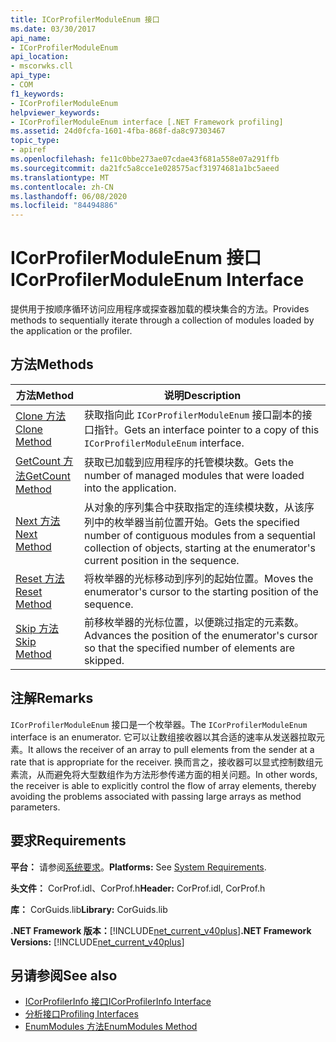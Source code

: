 ```yaml
---
title: ICorProfilerModuleEnum 接口
ms.date: 03/30/2017
api_name:
- ICorProfilerModuleEnum
api_location:
- mscorwks.cll
api_type:
- COM
f1_keywords:
- ICorProfilerModuleEnum
helpviewer_keywords:
- ICorProfilerModuleEnum interface [.NET Framework profiling]
ms.assetid: 24d0fcfa-1601-4fba-868f-da8c97303467
topic_type:
- apiref
ms.openlocfilehash: fe11c0bbe273ae07cdae43f681a558e07a291ffb
ms.sourcegitcommit: da21fc5a8cce1e028575acf31974681a1bc5aeed
ms.translationtype: MT
ms.contentlocale: zh-CN
ms.lasthandoff: 06/08/2020
ms.locfileid: "84494886"
---
```

# <a name="icorprofilermoduleenum-interface"></a><span data-ttu-id="d4118-102">ICorProfilerModuleEnum 接口</span><span class="sxs-lookup"><span data-stu-id="d4118-102">ICorProfilerModuleEnum Interface</span></span>
<span data-ttu-id="d4118-103">提供用于按顺序循环访问应用程序或探查器加载的模块集合的方法。</span><span class="sxs-lookup"><span data-stu-id="d4118-103">Provides methods to sequentially iterate through a collection of modules loaded by the application or the profiler.</span></span>  
  
## <a name="methods"></a><span data-ttu-id="d4118-104">方法</span><span class="sxs-lookup"><span data-stu-id="d4118-104">Methods</span></span>  
  
|<span data-ttu-id="d4118-105">方法</span><span class="sxs-lookup"><span data-stu-id="d4118-105">Method</span></span>|<span data-ttu-id="d4118-106">说明</span><span class="sxs-lookup"><span data-stu-id="d4118-106">Description</span></span>|  
|------------|-----------------|  
|[<span data-ttu-id="d4118-107">Clone 方法</span><span class="sxs-lookup"><span data-stu-id="d4118-107">Clone Method</span></span>](icorprofilermoduleenum-clone-method.md)|<span data-ttu-id="d4118-108">获取指向此 `ICorProfilerModuleEnum` 接口副本的接口指针。</span><span class="sxs-lookup"><span data-stu-id="d4118-108">Gets an interface pointer to a copy of this `ICorProfilerModuleEnum` interface.</span></span>|  
|[<span data-ttu-id="d4118-109">GetCount 方法</span><span class="sxs-lookup"><span data-stu-id="d4118-109">GetCount Method</span></span>](icorprofilermoduleenum-getcount-method.md)|<span data-ttu-id="d4118-110">获取已加载到应用程序的托管模块数。</span><span class="sxs-lookup"><span data-stu-id="d4118-110">Gets the number of managed modules that were loaded into the application.</span></span>|  
|[<span data-ttu-id="d4118-111">Next 方法</span><span class="sxs-lookup"><span data-stu-id="d4118-111">Next Method</span></span>](icorprofilermoduleenum-next-method.md)|<span data-ttu-id="d4118-112">从对象的序列集合中获取指定的连续模块数，从该序列中的枚举器当前位置开始。</span><span class="sxs-lookup"><span data-stu-id="d4118-112">Gets the specified number of contiguous modules from a sequential collection of objects, starting at the enumerator's current position in the sequence.</span></span>|  
|[<span data-ttu-id="d4118-113">Reset 方法</span><span class="sxs-lookup"><span data-stu-id="d4118-113">Reset Method</span></span>](icorprofilermoduleenum-reset-method.md)|<span data-ttu-id="d4118-114">将枚举器的光标移动到序列的起始位置。</span><span class="sxs-lookup"><span data-stu-id="d4118-114">Moves the enumerator's cursor to the starting position of the sequence.</span></span>|  
|[<span data-ttu-id="d4118-115">Skip 方法</span><span class="sxs-lookup"><span data-stu-id="d4118-115">Skip Method</span></span>](icorprofilermoduleenum-skip-method.md)|<span data-ttu-id="d4118-116">前移枚举器的光标位置，以便跳过指定的元素数。</span><span class="sxs-lookup"><span data-stu-id="d4118-116">Advances the position of the enumerator's cursor so that the specified number of elements are skipped.</span></span>|  
  
## <a name="remarks"></a><span data-ttu-id="d4118-117">注解</span><span class="sxs-lookup"><span data-stu-id="d4118-117">Remarks</span></span>  
 <span data-ttu-id="d4118-118">`ICorProfilerModuleEnum` 接口是一个枚举器。</span><span class="sxs-lookup"><span data-stu-id="d4118-118">The `ICorProfilerModuleEnum` interface is an enumerator.</span></span> <span data-ttu-id="d4118-119">它可以让数组接收器以其合适的速率从发送器拉取元素。</span><span class="sxs-lookup"><span data-stu-id="d4118-119">It allows the receiver of an array to pull elements from the sender at a rate that is appropriate for the receiver.</span></span> <span data-ttu-id="d4118-120">换而言之，接收器可以显式控制数组元素流，从而避免将大型数组作为方法形参传递方面的相关问题。</span><span class="sxs-lookup"><span data-stu-id="d4118-120">In other words, the receiver is able to explicitly control the flow of array elements, thereby avoiding the problems associated with passing large arrays as method parameters.</span></span>  
  
## <a name="requirements"></a><span data-ttu-id="d4118-121">要求</span><span class="sxs-lookup"><span data-stu-id="d4118-121">Requirements</span></span>  
 <span data-ttu-id="d4118-122">**平台：** 请参阅[系统要求](../../get-started/system-requirements.md)。</span><span class="sxs-lookup"><span data-stu-id="d4118-122">**Platforms:** See [System Requirements](../../get-started/system-requirements.md).</span></span>  
  
 <span data-ttu-id="d4118-123">**头文件：** CorProf.idl、CorProf.h</span><span class="sxs-lookup"><span data-stu-id="d4118-123">**Header:** CorProf.idl, CorProf.h</span></span>  
  
 <span data-ttu-id="d4118-124">**库：** CorGuids.lib</span><span class="sxs-lookup"><span data-stu-id="d4118-124">**Library:** CorGuids.lib</span></span>  
  
 <span data-ttu-id="d4118-125">**.NET Framework 版本：**[!INCLUDE[net_current_v40plus](../../../../includes/net-current-v40plus-md.md)]</span><span class="sxs-lookup"><span data-stu-id="d4118-125">**.NET Framework Versions:** [!INCLUDE[net_current_v40plus](../../../../includes/net-current-v40plus-md.md)]</span></span>  
  
## <a name="see-also"></a><span data-ttu-id="d4118-126">另请参阅</span><span class="sxs-lookup"><span data-stu-id="d4118-126">See also</span></span>

- [<span data-ttu-id="d4118-127">ICorProfilerInfo 接口</span><span class="sxs-lookup"><span data-stu-id="d4118-127">ICorProfilerInfo Interface</span></span>](icorprofilerinfo-interface.md)
- [<span data-ttu-id="d4118-128">分析接口</span><span class="sxs-lookup"><span data-stu-id="d4118-128">Profiling Interfaces</span></span>](profiling-interfaces.md)
- [<span data-ttu-id="d4118-129">EnumModules 方法</span><span class="sxs-lookup"><span data-stu-id="d4118-129">EnumModules Method</span></span>](icorprofilerinfo3-enummodules-method.md)
